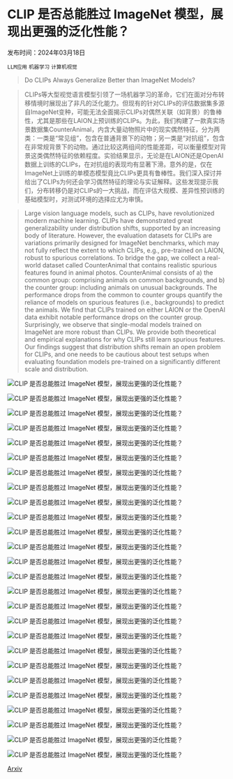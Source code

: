 # CLIP 是否总能胜过 ImageNet 模型，展现出更强的泛化性能？

发布时间：2024年03月18日

`LLM应用` `机器学习` `计算机视觉`

> Do CLIPs Always Generalize Better than ImageNet Models?

> CLIPs等大型视觉语言模型引领了一场机器学习的革命，它们在面对分布转移情境时展现出了非凡的泛化能力。但现有的针对CLIPs的评估数据集多源自ImageNet变种，可能无法全面揭示CLIPs对偶然关联（如背景）的鲁棒性，尤其是那些在LAION上预训练的CLIPs。为此，我们构建了一款真实场景数据集CounterAnimal，内含大量动物照片中的现实偶然特征，分为两类：一类是“常见组”，包含在普通背景下的动物；另一类是“对抗组”，包含在非常规背景下的动物。通过比较这两组间的性能差距，可以衡量模型对背景这类偶然特征的依赖程度。实验结果显示，无论是在LAION还是OpenAI数据上训练的CLIPs，在对抗组的表现均有显著下滑。意外的是，仅在ImageNet上训练的单模态模型竟比CLIPs更具有鲁棒性。我们深入探讨并给出了CLIPs为何还会学习偶然特征的理论与实证解释。这些发现提示我们，分布转移仍是对CLIPs的一大挑战，而在评估大规模、差异性预训练的基础模型时，对测试环境的选择应尤为审慎。

> Large vision language models, such as CLIPs, have revolutionized modern machine learning. CLIPs have demonstrated great generalizability under distribution shifts, supported by an increasing body of literature. However, the evaluation datasets for CLIPs are variations primarily designed for ImageNet benchmarks, which may not fully reflect the extent to which CLIPs, e.g., pre-trained on LAION, robust to spurious correlations. To bridge the gap, we collect a real-world dataset called CounterAnimal that contains realistic spurious features found in animal photos. CounterAnimal consists of a) the common group: comprising animals on common backgrounds, and b) the counter group: including animals on unusual backgrounds. The performance drops from the common to counter groups quantify the reliance of models on spurious features (i.e., backgrounds) to predict the animals. We find that CLIPs trained on either LAION or the OpenAI data exhibit notable performance drops on the counter group. Surprisingly, we observe that single-modal models trained on ImageNet are more robust than CLIPs. We provide both theoretical and empirical explanations for why CLIPs still learn spurious features. Our findings suggest that distribution shifts remain an open problem for CLIPs, and one needs to be cautious about test setups when evaluating foundation models pre-trained on a significantly different scale and distribution.

![CLIP 是否总能胜过 ImageNet 模型，展现出更强的泛化性能？](../../../paper_images/2403.11497/x1.png)

![CLIP 是否总能胜过 ImageNet 模型，展现出更强的泛化性能？](../../../paper_images/2403.11497/x2.png)

![CLIP 是否总能胜过 ImageNet 模型，展现出更强的泛化性能？](../../../paper_images/2403.11497/x3.png)

![CLIP 是否总能胜过 ImageNet 模型，展现出更强的泛化性能？](../../../paper_images/2403.11497/x4.png)

![CLIP 是否总能胜过 ImageNet 模型，展现出更强的泛化性能？](../../../paper_images/2403.11497/x5.png)

![CLIP 是否总能胜过 ImageNet 模型，展现出更强的泛化性能？](../../../paper_images/2403.11497/x6.png)

![CLIP 是否总能胜过 ImageNet 模型，展现出更强的泛化性能？](../../../paper_images/2403.11497/x7.png)

![CLIP 是否总能胜过 ImageNet 模型，展现出更强的泛化性能？](../../../paper_images/2403.11497/x8.png)

![CLIP 是否总能胜过 ImageNet 模型，展现出更强的泛化性能？](../../../paper_images/2403.11497/x9.png)

![CLIP 是否总能胜过 ImageNet 模型，展现出更强的泛化性能？](../../../paper_images/2403.11497/x10.png)

![CLIP 是否总能胜过 ImageNet 模型，展现出更强的泛化性能？](../../../paper_images/2403.11497/x11.png)

![CLIP 是否总能胜过 ImageNet 模型，展现出更强的泛化性能？](../../../paper_images/2403.11497/x12.png)

![CLIP 是否总能胜过 ImageNet 模型，展现出更强的泛化性能？](../../../paper_images/2403.11497/x13.png)

![CLIP 是否总能胜过 ImageNet 模型，展现出更强的泛化性能？](../../../paper_images/2403.11497/x14.png)

![CLIP 是否总能胜过 ImageNet 模型，展现出更强的泛化性能？](../../../paper_images/2403.11497/x15.png)

![CLIP 是否总能胜过 ImageNet 模型，展现出更强的泛化性能？](../../../paper_images/2403.11497/x16.png)

![CLIP 是否总能胜过 ImageNet 模型，展现出更强的泛化性能？](../../../paper_images/2403.11497/x17.png)

![CLIP 是否总能胜过 ImageNet 模型，展现出更强的泛化性能？](../../../paper_images/2403.11497/x18.png)

![CLIP 是否总能胜过 ImageNet 模型，展现出更强的泛化性能？](../../../paper_images/2403.11497/x19.png)

![CLIP 是否总能胜过 ImageNet 模型，展现出更强的泛化性能？](../../../paper_images/2403.11497/x20.png)

![CLIP 是否总能胜过 ImageNet 模型，展现出更强的泛化性能？](../../../paper_images/2403.11497/x21.png)

![CLIP 是否总能胜过 ImageNet 模型，展现出更强的泛化性能？](../../../paper_images/2403.11497/x22.png)

![CLIP 是否总能胜过 ImageNet 模型，展现出更强的泛化性能？](../../../paper_images/2403.11497/x23.png)

![CLIP 是否总能胜过 ImageNet 模型，展现出更强的泛化性能？](../../../paper_images/2403.11497/x24.png)

![CLIP 是否总能胜过 ImageNet 模型，展现出更强的泛化性能？](../../../paper_images/2403.11497/x25.png)

![CLIP 是否总能胜过 ImageNet 模型，展现出更强的泛化性能？](../../../paper_images/2403.11497/x26.png)

[Arxiv](https://arxiv.org/abs/2403.11497)